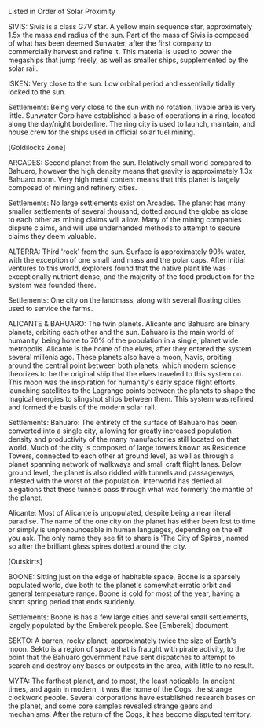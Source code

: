 Listed in Order of Solar Proximity

SIVIS:
Sivis is a class G7V star. A yellow main sequence star, approximately 1.5x the mass and radius of the sun. Part of the mass of Sivis is composed of what has been deemed Sunwater,
after the first company to commercially harvest and refine it. This material is used to power the megaships that jump freely, as well as smaller ships, supplemented by the solar rail.


ISKEN:
Very close to the sun. Low orbital period and essentially tidally locked to the sun.

Settlements: 
Being very close to the sun with no rotation, livable area is very little. Sunwater Corp have established a base of operations in a ring, 
located along the day/night borderline. The ring city is used to launch, maintain, and house crew for the ships used in official solar fuel mining.


[Goldilocks Zone]


ARCADES:
Second planet from the sun. Relatively small world compared to Bahuaro, however the high density means that gravity is approximately 1.3x Bahuaro norm.
Very high metal content means that this planet is largely composed of mining and refinery cities.

Settlements:
No large settlements exist on Arcades. The planet has many smaller settlements of several thousand, dotted around the globe as close to each other as mining claims will allow. 
Many of the mining companies dispute claims, and will use underhanded methods to attempt to secure claims they deem valuable.


ALTERRA:
Third 'rock' from the sun. Surface is approximately 90% water, with the exception of one small land mass and the polar caps. 
After initial ventures to this world, explorers found that the native plant life was exceptionally nutrient dense, and the majority of the 
food production for the system was founded there.

Settlements:
One city on the landmass, along with several floating cities used to service the farms.


ALICANTE & BAHUARO:
The twin planets. Alicante and Bahuaro are binary planets, orbiting each other and the sun. Bahuaro is the main world of 
humanity, being home to 70% of the population in a single, planet wide metropolis. Alicante is the home of the elves, after they entered the system
several millenia ago. These planets also have a moon, Navis, orbiting around the central point between both planets, 
which modern science theorizes to be the original ship that the elves traveled to this system on. This moon was the inspiration for humanity's early space flight efforts,
launching satellites to the Lagrange points between the planets to shape the magical energies to slingshot ships between them. This system was refined and formed the basis of the 
modern solar rail.

Settlements:
Bahuaro: 
The entirety of the surface of Bahuaro has been converted into a single city, allowing for greatly increased population density and productivity of the many manufactories 
still located on that world. Much of the city is composed of large towers known as Residence Towers, connected to each other at ground level, as well as through a planet spanning network
of walkways and small craft flight lanes. Below ground level, the planet is also riddled with tunnels and passageways, infested with the worst of the population. Interworld has denied all
alegations that these tunnels pass through what was formerly the mantle of the planet. 

Alicante:
Most of Alicante is unpopulated, despite being a near literal paradise. The name of the one city on the planet has either been lost to time or simply is unpronounceable in human languages,
depending on the elf you ask. The only name they see fit to share is 'The City of Spires', named so after the brilliant glass spires dotted around the city.


[Outskirts]


BOONE:
Sitting just on the edge of habitable space, Boone is a sparsely populated world, due both to the planet's somewhat erratic orbit and general temperature range. 
Boone is cold for most of the year, having a short spring period that ends suddenly. 

Settlements:
Boone is has a few large cities and several small settlements, largely populated by the Emberek people. See [Emberek] document.


SEKTO:
A barren, rocky planet, approximately twice the size of Earth's moon. Sekto is a region of space that is fraught with pirate activity, to the point that the Bahuaro
government have sent dispatches to attempt to search and destroy any bases or outposts in the area, with little to no result.


MYTA:
The farthest planet, and to most, the least noticable. In ancient times, and again in modern, it was the home of the Cogs, the strange clockwork people. 
Several corporations have established research bases on the planet, and some core samples revealed strange gears and mechanisms. 
After the return of the Cogs, it has become disputed territory.

